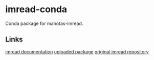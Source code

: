 imread-conda
============

Conda package for mahotas-imread.

## Links

[imread documentation](http://imread.rtfd.org/)
[uploaded package](https://binstar.org/luispedro/imread)
[original imread repository](https://github.com/luispedro/imread)
